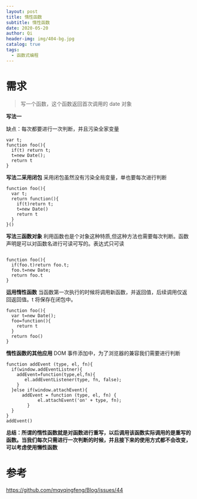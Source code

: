 ```yaml
---
layout: post
title: 惰性函数
subtitle: 惰性函数
date: 2020-05-20
author: Qi
header-img: img/404-bg.jpg
catalog: true
tags:
  - 函数式编程
---
```


# 需求

> 写一个函数，这个函数返回首次调用的 date 对象

**写法一**

缺点：每次都要进行一次判断，并且污染全家变量

```
var t;
function foo(){
  if(t) return t;
  t=new Date();
  return t
}
```

**写法二采用闭包**
采用闭包虽然没有污染全局变量，单也要每次进行判断

```
function foo(){
  var t;
  return function(){
    if(t)return t;
    t=new Date()
    return t
  }
}()
```

**写法三函数对象**
利用函数也是个对象这种特质,但这种方法也需要每次判断。函数声明是可以对函数名进行可读可写的。表达式只可读

```

function foo(){
  if(foo.t)return foo.t;
  foo.t=new Date;
  return foo.t
}
```

**运用惰性函数**
当函数第一次执行的时候将调用新函数，并返回值，后续调用仅返回返回值。t 将保存在闭包中。

```
function foo(){
  var t=new Date();
  foo=function(){
    return t
  }
  return foo()
}
```

**惰性函数的其他应用**
DOM 事件添加中，为了浏览器的兼容我们需要进行判断

```
function addEvent (type, el, fn){
  if(window.addEventListner){
    addEvent=function(type,el,fn){
       el.addEventListener(type, fn, false);
    }
  }else if(window.attachEvent){
      addEvent = function (type, el, fn) {
            el.attachEvent('on' + type, fn);
        }
  }
}
addEvent()
```

**总结：所谓的惰性函数就是对函数进行重写，以后调用该函数实际调用的是重写的函数。当我们每次只需进行一次判断的时候，并且接下来的使用方式都不会改变，可以考虑使用懒性函数**

# 参考

https://github.com/mqyqingfeng/Blog/issues/44
